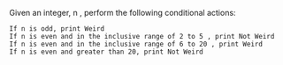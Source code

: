 
Given an integer, n , perform the following conditional actions:

    If n is odd, print Weird
    If n is even and in the inclusive range of 2 to 5 , print Not Weird
    If n is even and in the inclusive range of 6 to 20 , print Weird
    If n is even and greater than 20, print Not Weird

